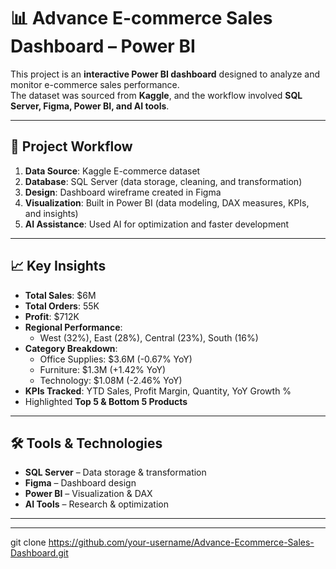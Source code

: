 # 📊 Advance E-commerce Sales Dashboard – Power BI

This project is an **interactive Power BI dashboard** designed to analyze and monitor e-commerce sales performance.  
The dataset was sourced from **Kaggle**, and the workflow involved **SQL Server, Figma, Power BI, and AI tools**.

---

## 🚀 Project Workflow
1. **Data Source**: Kaggle E-commerce dataset  
2. **Database**: SQL Server (data storage, cleaning, and transformation)  
3. **Design**: Dashboard wireframe created in Figma  
4. **Visualization**: Built in Power BI (data modeling, DAX measures, KPIs, and insights)  
5. **AI Assistance**: Used AI for optimization and faster development  

---

## 📈 Key Insights
- **Total Sales**: $6M  
- **Total Orders**: 55K  
- **Profit**: $712K  
- **Regional Performance**:  
  - West (32%), East (28%), Central (23%), South (16%)  
- **Category Breakdown**:  
  - Office Supplies: $3.6M (-0.67% YoY)  
  - Furniture: $1.3M (+1.42% YoY)  
  - Technology: $1.08M (-2.46% YoY)  
- **KPIs Tracked**: YTD Sales, Profit Margin, Quantity, YoY Growth %  
- Highlighted **Top 5 & Bottom 5 Products**  

---

## 🛠️ Tools & Technologies
- **SQL Server** – Data storage & transformation  
- **Figma** – Dashboard design  
- **Power BI** – Visualization & DAX  
- **AI Tools** – Research & optimization  

---


---

   git clone https://github.com/your-username/Advance-Ecommerce-Sales-Dashboard.git
